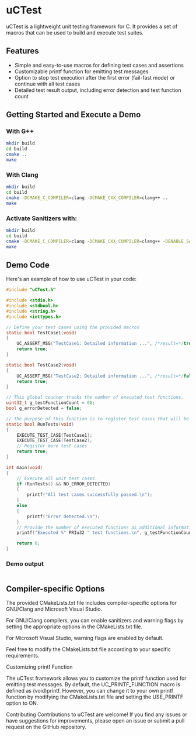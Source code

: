 # uCTest

uCTest is a lightweight unit testing framework for C. It provides a set of macros that can be used to build and execute test suites.

## Features

- Simple and easy-to-use macros for defining test cases and assertions
- Customizable printf function for emitting test messages
- Option to stop test execution after the first error (fail-fast mode) or continue with all test cases
- Detailed test result output, including error detection and test function count

## Getting Started and Execute a Demo

### With G++

```bash
mkdir build
cd build
cmake ..
make
```

### With Clang

```bash
mkdir build
cd build
cmake -DCMAKE_C_COMPILER=clang -DCMAKE_CXX_COMPILER=clang++ ..
make
```

### Activate Sanitizers with:

```bash
mkdir build
cd build
cmake -DCMAKE_C_COMPILER=clang -DCMAKE_CXX_COMPILER=clang++ -DENABLE_SANITIZERS=ON..
make
```

## Demo Code

Here's an example of how to use uCTest in your code:

```c
#include "uCTest.h"

#include <stdio.h>
#include <stdbool.h>
#include <string.h>
#include <inttypes.h>

// Define your test cases using the provided macros
static bool TestCase1(void)
{
    UC_ASSERT_MSG("TestCase1: Detailed information ...", /*result=*/true);
    return true;
}

static bool TestCase2(void)
{
    UC_ASSERT_MSG("TestCase2: Detailed information ...", /*result=*/false);
    return true;
}

// This global counter tracks the number of executed test functions.
uint32_t g_testFunctionCount = 0U;
bool g_errorDetected = false;

// The purpose of this function is to register test cases that will be executed.
static bool RunTests(void)
{
    EXECUTE_TEST_CASE(TestCase1);
    EXECUTE_TEST_CASE(TestCase2);
    // Register more test cases
    return true;
}

int main(void)
{
    // Execute all unit test cases.
    if (RunTests() && NO_ERROR_DETECTED)
    {
        printf("All test cases successfully passed.\n");
    }
    else
    {
        printf("Error detected.\n");
    }
    // Provide the number of executed functions as additional information.
    printf("Executed %" PRIu32 " test functions.\n", g_testFunctionCount);

    return 0;
}
```

### Demo output

```bash

```


## Compiler-specific Options

The provided CMakeLists.txt file includes compiler-specific options for GNU/Clang and Microsoft Visual Studio.

For GNU/Clang compilers, you can enable sanitizers and warning flags by setting the appropriate options in the CMakeLists.txt file.

For Microsoft Visual Studio, warning flags are enabled by default.

Feel free to modify the CMakeLists.txt file according to your specific requirements.

Customizing printf Function

The uCTest framework allows you to customize the printf function used for emitting test messages. By default, the UC_PRINTF_FUNCTION macro is defined as (void)printf. However, you can change it to your own printf function by modifying the CMakeLists.txt file and setting the USE_PRINTF option to ON.

Contributing
Contributions to uCTest are welcome! If you find any issues or have suggestions for improvements, please open an issue or submit a pull request on the GitHub repository.